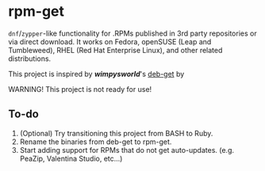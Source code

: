 # rpm-get

`dnf`/`zypper`-like functionality for .RPMs published in 3rd party repositories or via direct download. It works on Fedora, openSUSE (Leap and Tumbleweed), RHEL (Red Hat Enterprise Linux), and other related distributions.

This project is inspired by **_wimpysworld_**'s [deb-get](https://github.com/wimpysworld/deb-get) by

WARNING! This project is not ready for use!

## To-do

1. (Optional) Try transitioning this project from BASH to Ruby.
2. Rename the binaries from deb-get to rpm-get.
3. Start adding support for RPMs that do not get auto-updates. (e.g. PeaZip, Valentina Studio, etc...)
